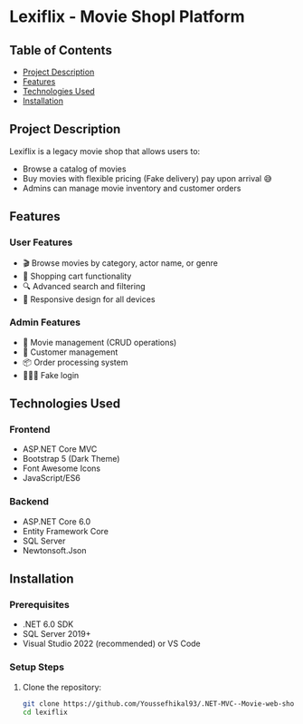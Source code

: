 # Lexiflix - Movie Shopl Platform

<!-- ![Lexiflix Logo](https://via.placeholder.com/150x50?text=Lexiflix)  Replace with your actual logo -->

## Table of Contents
- [Project Description](#project-description)
- [Features](#features)
- [Technologies Used](#technologies-used)
- [Installation](#installation)


## Project Description
Lexiflix is a legacy movie shop that allows users to:
- Browse a catalog of movies
- Buy movies with flexible pricing (Fake delivery) pay upon arrival 😅
- Admins can manage movie inventory and customer orders

## Features
### User Features
- 🎬 Browse movies by category, actor name, or genre
- 🛒 Shopping cart functionality
- 🔍 Advanced search and filtering
- 📱 Responsive design for all devices


### Admin Features
- 🎥 Movie management (CRUD operations)
- 👥 Customer management
- 📦 Order processing system
- 🧑‍🤝‍🧑 Fake login

## Technologies Used
### Frontend
- ASP.NET Core MVC
- Bootstrap 5 (Dark Theme)
- Font Awesome Icons
- JavaScript/ES6


### Backend
- ASP.NET Core 6.0
- Entity Framework Core
- SQL Server
- Newtonsoft.Json


## Installation
### Prerequisites
- .NET 6.0 SDK
- SQL Server 2019+
- Visual Studio 2022 (recommended) or VS Code

### Setup Steps
1. Clone the repository:
   ```bash
   git clone https://github.com/Youssefhikal93/.NET-MVC--Movie-web-shop.git
   cd lexiflix
